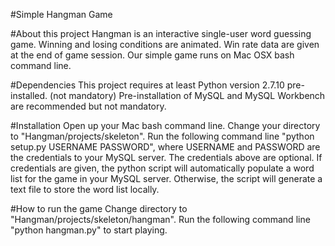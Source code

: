 #Simple Hangman Game

#About this project
Hangman is an interactive single-user word guessing game. Winning and losing conditions are animated. Win rate data are given at the end of game session. Our simple game runs on Mac OSX bash command line.

#Dependencies
This project requires at least Python version 2.7.10 pre-installed.
(not mandatory) Pre-installation of MySQL and MySQL Workbench are recommended but not mandatory.

#Installation
Open up your Mac bash command line. Change your directory to "Hangman/projects/skeleton". Run the following command line "python setup.py USERNAME PASSWORD", where USERNAME and PASSWORD are the credentials to your MySQL server. The credentials above are optional. If credentials are given, the python script will automatically populate a word list for the game in your MySQL server. Otherwise, the script will generate a text file to store the word list locally.

#How to run the game
Change directory to "Hangman/projects/skeleton/hangman". Run the following command line "python hangman.py" to start playing.





